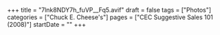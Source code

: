 +++
title = "7lnk8NDY7h_fuVP__Fq5.avif"
draft = false
tags = ["Photos"]
categories = ["Chuck E. Cheese's"]
pages = ["CEC Suggestive Sales 101 (2008)"]
startDate = ""
+++
